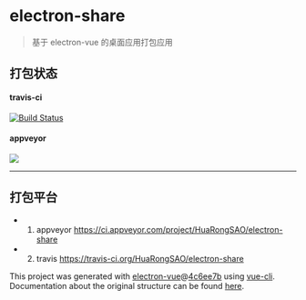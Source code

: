 # electron-share

> 基于 electron-vue 的桌面应用打包应用

## 打包状态

#### travis-ci

[![Build Status](https://travis-ci.org/HuaRongSAO/electron-share.svg?branch=master)](https://travis-ci.org/HuaRongSAO/electron-share)

#### appveyor

[![](https://img.shields.io/badge/style-popout--square-green.svg?logo=appveyor&style=popout-square)](https://ci.appveyor.com/project/HuaRongSAO/electron-share/history)


---

## 打包平台

- 1. appveyor https://ci.appveyor.com/project/HuaRongSAO/electron-share
- 2. travis https://travis-ci.org/HuaRongSAO/electron-share

This project was generated with [electron-vue](https://github.com/SimulatedGREG/electron-vue)@[4c6ee7b](https://github.com/SimulatedGREG/electron-vue/tree/4c6ee7bf4f9b4aa647a22ec1c1ca29c2e59c3645) using [vue-cli](https://github.com/vuejs/vue-cli). Documentation about the original structure can be found [here](https://simulatedgreg.gitbooks.io/electron-vue/content/index.html).
